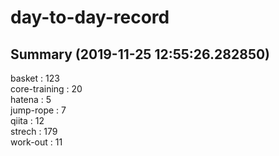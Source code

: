 # day-to-day-record  
## Summary  (2019-11-25 12:55:26.282850)  
basket : 123  
core-training : 20  
hatena : 5  
jump-rope : 7  
qiita : 12  
strech : 179  
work-out : 11  
